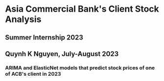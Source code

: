 # Asia Commercial Bank's Client Stock Analysis
## Summer Internship 2023
## Quynh K Nguyen, July-August 2023

### ARIMA and ElasticNet models that predict stock prices of one of ACB's client in 2023
